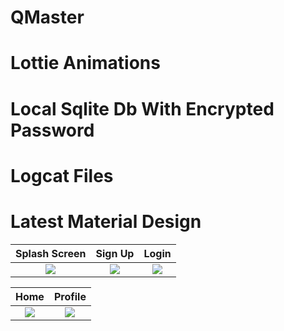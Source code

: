 # QMaster
# Lottie Animations
# Local Sqlite Db With Encrypted Password 
# Logcat Files 
# Latest Material Design 

 Splash Screen             |           Sign Up         |   Login
:-------------------------:|:-------------------------:|:-----------------------------------:
![](https://github.com/MahendharJakkula/QMaster/blob/master/Screenshot_1552372715.png)  |  ![](https://github.com/MahendharJakkula/QMaster/blob/master/Screenshot_1552372694.png) |  ![](https://github.com/MahendharJakkula/QMaster/blob/master/Screenshot_1552372701.png)

 Home                      |  Profile
:-------------------------:|:-------------------------:
![](https://github.com/MahendharJakkula/QMaster/blob/master/Screenshot_1552372686.png)  |  ![](https://github.com/MahendharJakkula/QMaster/blob/master/Screenshot_1552372707.png)






